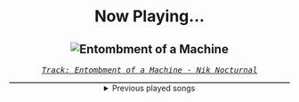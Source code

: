 <div align="center"> 
<h1>Now Playing...</h1>

![Entombment of a Machine](https://i.scdn.co/image/ab67616d00001e02c7e738d00c83d109380a7cba)
--
_<samp><a href="https://open.spotify.com/track/5MfzwVKuHeAQnEEMe2o7fr">Track: Entombment of a Machine - Nik Nocturnal</a></samp>_

<div style="border: 1px #4B5054 solid"></div>
<details>
  <summary>
    Previous played songs
  </summary>
  <table>
    <thead>
      <tr>
        <th>
          Artist
        </th>
        <th>
          Song
        </th>
        <th>
          Link
        </th>
      </tr>
    </thead>
    <tbody>
      <tr><td>Nik Nocturnal</td><td>Entombment of a Machine</td><td><a href="https://open.spotify.com/track/5MfzwVKuHeAQnEEMe2o7fr">https://open.spotify.com/track/5MfzwVKuHeAQnEEMe2o7fr</a></td></tr><tr><td>Bleed From Within</td><td>Chained to Hate</td><td><a href="https://open.spotify.com/track/2Ohz9Z1pvxLzgKgiWNukCs">https://open.spotify.com/track/2Ohz9Z1pvxLzgKgiWNukCs</a></td></tr><tr><td>Face Yourself</td><td>The Poet</td><td><a href="https://open.spotify.com/track/2wAFB65YDdAOIHIPkv0dID">https://open.spotify.com/track/2wAFB65YDdAOIHIPkv0dID</a></td></tr><tr><td>Our Promise</td><td>Bitter</td><td><a href="https://open.spotify.com/track/57eeAhdoiX5EjAUvmoZ1zm">https://open.spotify.com/track/57eeAhdoiX5EjAUvmoZ1zm</a></td></tr><tr><td>Bleed From Within</td><td>Zenith</td><td><a href="https://open.spotify.com/track/1PjNgNIwuFzvJzrxMB2DBk">https://open.spotify.com/track/1PjNgNIwuFzvJzrxMB2DBk</a></td></tr><tr><td>The Browning</td><td>Sick Minds</td><td><a href="https://open.spotify.com/track/5ZiKz254MlxyLlUKrZmJ3o">https://open.spotify.com/track/5ZiKz254MlxyLlUKrZmJ3o</a></td></tr><tr><td>Bleed From Within</td><td>Immortal Desire</td><td><a href="https://open.spotify.com/track/7yAOWHgv5cGz3UsHAr6RCJ">https://open.spotify.com/track/7yAOWHgv5cGz3UsHAr6RCJ</a></td></tr><tr><td>Nik Nocturnal</td><td>Take This Life</td><td><a href="https://open.spotify.com/track/5ZUCO2U3cIbfOd5Ln5mtiH">https://open.spotify.com/track/5ZUCO2U3cIbfOd5Ln5mtiH</a></td></tr><tr><td>What Lies Below</td><td>The Silence We Keep</td><td><a href="https://open.spotify.com/track/0X5SwuKK8q9rq3Z7Ng8yfN">https://open.spotify.com/track/0X5SwuKK8q9rq3Z7Ng8yfN</a></td></tr><tr><td>Wolves At The Gate</td><td>LAW OF THE (Waste) LAND</td><td><a href="https://open.spotify.com/track/7ouseolvhq0a139XOzJyUr">https://open.spotify.com/track/7ouseolvhq0a139XOzJyUr</a></td></tr><tr><td>The Browning</td><td>OVERLORD</td><td><a href="https://open.spotify.com/track/5407K16UVZ2mX4Qz9hTp4m">https://open.spotify.com/track/5407K16UVZ2mX4Qz9hTp4m</a></td></tr><tr><td>Widek</td><td>Deep & Shallow (feat. Marco Sfogli)</td><td><a href="https://open.spotify.com/track/2Z5PwH83VQ2h6vSyyPWISE">https://open.spotify.com/track/2Z5PwH83VQ2h6vSyyPWISE</a></td></tr><tr><td>Andromida</td><td>Synthesis</td><td><a href="https://open.spotify.com/track/6K3eOhPwC99IS6vHzf9qQX">https://open.spotify.com/track/6K3eOhPwC99IS6vHzf9qQX</a></td></tr><tr><td>The Browning</td><td>Cataclysm</td><td><a href="https://open.spotify.com/track/3u1Ht2h8m2iJMmZfNSA7qW">https://open.spotify.com/track/3u1Ht2h8m2iJMmZfNSA7qW</a></td></tr><tr><td>Walking Across Jupiter</td><td>Samum</td><td><a href="https://open.spotify.com/track/6waPusNbdTu1iBRHCL23aK">https://open.spotify.com/track/6waPusNbdTu1iBRHCL23aK</a></td></tr><tr><td>Andromida</td><td>Terrene Hunter</td><td><a href="https://open.spotify.com/track/6Km6XsyXdOsRhu0tj1Jj6x">https://open.spotify.com/track/6Km6XsyXdOsRhu0tj1Jj6x</a></td></tr><tr><td>James Blunt</td><td>Goodbye My Lover</td><td><a href="https://open.spotify.com/track/6gxycjJNMgmAyfzUXBN80P">https://open.spotify.com/track/6gxycjJNMgmAyfzUXBN80P</a></td></tr><tr><td>Halocene</td><td>I Hate Everything About You</td><td><a href="https://open.spotify.com/track/5NKVwsAppNrPN0BsmJX04Q">https://open.spotify.com/track/5NKVwsAppNrPN0BsmJX04Q</a></td></tr><tr><td>Leah Kate</td><td>10 Things I Hate About You</td><td><a href="https://open.spotify.com/track/7I4XALvCb2VEmOCtGUe5uY">https://open.spotify.com/track/7I4XALvCb2VEmOCtGUe5uY</a></td></tr><tr><td>Taio Cruz</td><td>Break Your Heart</td><td><a href="https://open.spotify.com/track/0v9FkAlL1xMsNbboRWiSSL">https://open.spotify.com/track/0v9FkAlL1xMsNbboRWiSSL</a></td></tr>
    </tbody>
  </table>
</details>

</div>
